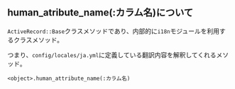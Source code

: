 ## human_atribute_name(:カラム名)について

`ActiveRecord::Base`クラスメソッドであり、内部的に`i18n`モジュールを利用するクラスメソッド。

つまり、`config/locales/ja.yml`に定義している翻訳内容を解釈してくれるメソッド。

```
<object>.human_attribute_name(:カラム名)
```